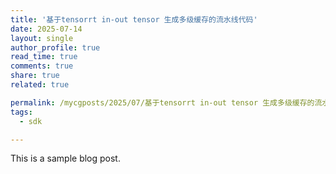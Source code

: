 ```yaml
---
title: '基于tensorrt in-out tensor 生成多级缓存的流水线代码'
date: 2025-07-14
layout: single
author_profile: true
read_time: true
comments: true
share: true
related: true

permalink: /mycgposts/2025/07/基于tensorrt in-out tensor 生成多级缓存的流水线代码/
tags:
  - sdk

---
```


This is a sample blog post.  
